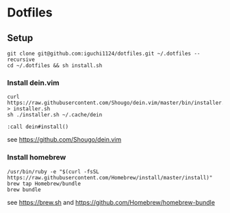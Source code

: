 # Dotfiles

## Setup

```
git clone git@github.com:iguchi1124/dotfiles.git ~/.dotfiles --recursive
cd ~/.dotfiles && sh install.sh
```

### Install dein.vim
```
curl https://raw.githubusercontent.com/Shougo/dein.vim/master/bin/installer.sh > installer.sh
sh ./installer.sh ~/.cache/dein
```

```
:call dein#install()
```

see https://github.com/Shougo/dein.vim

### Install homebrew
```
/usr/bin/ruby -e "$(curl -fsSL https://raw.githubusercontent.com/Homebrew/install/master/install)"
brew tap Homebrew/bundle
brew bundle
```

see https://brew.sh and https://github.com/Homebrew/homebrew-bundle
